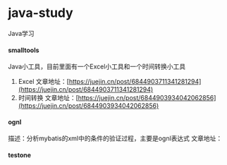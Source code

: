 # java-study
Java学习

#### smalltools
Java小工具，目前里面有一个Excel小工具和一个时间转换小工具

1. Excel 文章地址：[https://juejin.cn/post/6844903711341281294](https://juejin.cn/post/6844903711341281294)
2. 时间转换 文章地址：[https://juejin.cn/post/6844903934042062856](https://juejin.cn/post/6844903934042062856)

#### ognl
描述：分析mybatis的xml中的条件的验证过程，主要是ognl表达式
文章地址：[]()

#### testone

